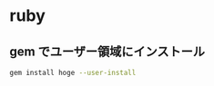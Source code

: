 # ruby

## gem でユーザー領域にインストール

```zsh
gem install hoge --user-install
```

<!-- vim: set tw=90 filetype=markdown : -->

